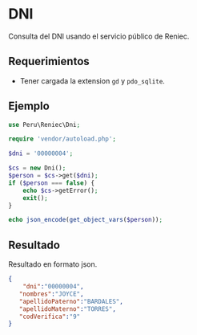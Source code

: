 # DNI
Consulta del DNI usando el servicio público de Reniec.

Requerimientos
---------------
- Tener cargada la extension `gd` y `pdo_sqlite`.

Ejemplo
--------

```php
use Peru\Reniec\Dni;

require 'vendor/autoload.php';

$dni = '00000004';

$cs = new Dni();
$person = $cs->get($dni);
if ($person === false) {
    echo $cs->getError();
    exit();
}

echo json_encode(get_object_vars($person));

```

Resultado
---------

Resultado en formato json.

```json
{
    "dni":"00000004",
   "nombres":"JOYCE",
   "apellidoPaterno":"BARDALES",
   "apellidoMaterno":"TORRES",
   "codVerifica":"9"
}
```